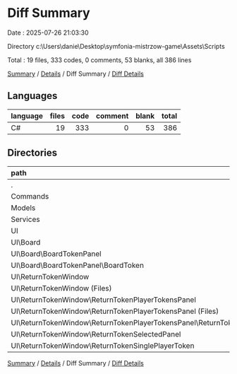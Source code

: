 # Diff Summary

Date : 2025-07-26 21:03:30

Directory c:\\Users\\danie\\Desktop\\symfonia-mistrzow-game\\Assets\\Scripts

Total : 19 files,  333 codes, 0 comments, 53 blanks, all 386 lines

[Summary](results.md) / [Details](details.md) / Diff Summary / [Diff Details](diff-details.md)

## Languages
| language | files | code | comment | blank | total |
| :--- | ---: | ---: | ---: | ---: | ---: |
| C# | 19 | 333 | 0 | 53 | 386 |

## Directories
| path | files | code | comment | blank | total |
| :--- | ---: | ---: | ---: | ---: | ---: |
| . | 19 | 333 | 0 | 53 | 386 |
| Commands | 1 | 10 | 0 | 2 | 12 |
| Models | 1 | 9 | 0 | 1 | 10 |
| Services | 1 | 11 | 0 | 3 | 14 |
| UI | 16 | 303 | 0 | 47 | 350 |
| UI\\Board | 2 | 45 | 0 | 10 | 55 |
| UI\\Board\\BoardTokenPanel | 2 | 45 | 0 | 10 | 55 |
| UI\\Board\\BoardTokenPanel\\BoardToken | 2 | 45 | 0 | 10 | 55 |
| UI\\ReturnTokenWindow | 14 | 258 | 0 | 37 | 295 |
| UI\\ReturnTokenWindow (Files) | 2 | 6 | 0 | -1 | 5 |
| UI\\ReturnTokenWindow\\ReturnTokenPlayerTokensPanel | 6 | -218 | 0 | -37 | -255 |
| UI\\ReturnTokenWindow\\ReturnTokenPlayerTokensPanel (Files) | 3 | -29 | 0 | -5 | -34 |
| UI\\ReturnTokenWindow\\ReturnTokenPlayerTokensPanel\\ReturnTokenSinglePlayerToken | 3 | -189 | 0 | -32 | -221 |
| UI\\ReturnTokenWindow\\ReturnTokenSelectedPanel | 3 | 281 | 0 | 43 | 324 |
| UI\\ReturnTokenWindow\\ReturnTokenSinglePlayerToken | 3 | 189 | 0 | 32 | 221 |

[Summary](results.md) / [Details](details.md) / Diff Summary / [Diff Details](diff-details.md)